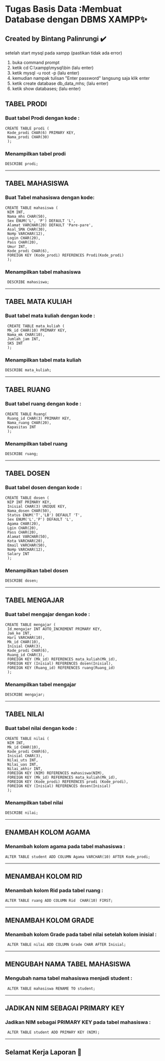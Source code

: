 # Tugas Basis Data  :Membuat Database dengan DBMS XAMPP✨
## Created by Bintang Palinrungi ✔️

setelah start mysql pada xampp (pastikan tidak ada error)
1. buka command prompt
2. ketik    cd C:\xampp\mysql\bin  (lalu enter)
3. ketik    mysql -u root -p       (lalu enter)
4. kemudian nampak tulisan "Enter password" langsung saja klik enter
5. ketik    create database db_data_mhs;  (lalu enter)
6. ketik    show databases;      (lalu enter)

## TABEL PRODI

### Buat tabel Prodi dengan kode :

    CREATE TABLE prodi (
     Kode_prodi CHAR(6) PRIMARY KEY,
     Nama_prodi CHAR(30)
     );
    
   ### Menampilkan tabel prodi

    DESCRIBE prodi;
    
----------------------------------------------------------------------------------------------------------------

## TABEL MAHASISWA

 ### Buat Tabel mahasiswa dengan kode:
    
    CREATE TABLE mahasiswa (
     NIM INT,
     Nama_mhs CHAR(50),
     Sex ENUM('L', 'P') DEFAULT 'L',
     Alamat VARCHAR(20) DEFAULT 'Pare-pare',
     Asal_SMA CHAR(30),
     NoHp VARCHAR(12),
     Login CHAR(20),
     Pass CHAR(20),
     Umur INT,
     Kode_prodi CHAR(6),
     FOREIGN KEY (Kode_prodi) REFERENCES Prodi(Kode_prodi)
     );

 ### Menampilkan tabel mahasiswa

     DESCRIBE mahasiswa;
     
 --------------------------------------------------------------------------------------------------------

## TABEL MATA KULIAH

 ### Buat tabel mata kuliah dengan kode :
 
     CREATE TABLE mata_kuliah (
     Mk_id CHAR(10) PRIMARY KEY,
     Nama_mk CHAR(10),
     Jumlah_jam INT,
     SKS INT
     );

 ### Menampilkan tabel mata kuliah

    DESCRIBE mata_kuliah;
    
---------------------------------------------------------------------------------------------------------

## TABEL RUANG

### Buat tabel ruang dengan kode :
    
    CREATE TABLE Ruang(
     Ruang_id CHAR(3) PRIMARY KEY,
     Nama_ruang CHAR(20),
     Kapasitas INT
     );

 ### Menampilkan tabel ruang

    DESCRIBE ruang;
    
---------------------------------------------------------------------------------------------------------

## TABEL DOSEN

### Buat tabel dosen dengan kode :

    CREATE TABLE dosen (
     NIP INT PRIMARY KEY,
     Inisial CHAR(3) UNIQUE KEY,
     Nama_dosen CHAR(50),
     Status ENUM('T','LB') DEFAULT 'T',
     Sex ENUM('L','P') DEFAULT 'L',
     Agama CHAR(20),
     Lgin CHAR(20),
     Pass CHAR(20),
     Alamat VARCHAR(50),
     Kota VARCHAR(20),
     Email VARCHAR(50),
     NoHp VARCHAR(12),
     Salary INT
     );

### Menampilkan tabel dosen

    DESCRIBE dosen;

---------------------------------------------------------------------------------------------------------

## TABEL MENGAJAR

### Buat tabel mengajar dengan kode :
    
    CREATE TABLE mengajar (
     Id_mengajar INT AUTO_INCREMENT PRIMARY KEY,
     Jam_ke INT,
     Hari VARCHAR(10),
     Mk_id CHAR(10),
     Inisial CHAR(3),
     Kode_prodi CHAR(6),
     Ruang_id CHAR(3),
     FOREIGN KEY (Mk_id) REFERENCES mata_kuliah(Mk_id),
     FOREIGN KEY (Inisial) REFERENCES dosen(Inisial),
     FOREIGN KEY (Ruang_id) REFERENCES ruang(Ruang_id)
     );

 ### Menampilkan tabel mengajar     

    DESCRIBE mengajar;

---------------------------------------------------------------------------------------------------------

## TABEL NILAI

### Buat tabel nilai dengan kode :

    CREATE TABLE nilai (
     NIM INT,
     Mk_id CHAR(10),
     Kode_prodi CHAR(6),
     Inisial CHAR(3),
     Nilai_uts INT,
     Nilai_uas INT,
     Nilai_akhir INT,
     FOREIGN KEY (NIM) REFERENCES mahasiswa(NIM),
     FOREIGN KEY (Mk_id) REFERENCES mata_kuliah(Mk_id),
     FOREIGN KEY (Kode_prodi) REFERENCES prodi (Kode_prodi),
     FOREIGN KEY (Inisial) REFERENCES dosen(Inisial)
     );

  ### Menampilkan tabel nilai

    DESCRIBE nilai;

---------------------------------------------------------------------------------------------------------

## ENAMBAH KOLOM AGAMA 

### Menambah kolom agama pada tabel mahasiswa :
   
    ALTER TABLE student ADD COLUMN Agama VARCHAR(10) AFTER Kode_prodi;  

---------------------------------------------------------------------------------------------------------

## MENAMBAH KOLOM RID

### Menambah kolom Rid pada tabel ruang :

    ALTER TABLE ruang ADD COLUMN Rid  CHAR(10) FIRST;     

--------------------------------------------------------------------------------------------------------    
## MENAMBAH KOLOM GRADE

### Menambah kolom Grade pada tabel nilai setelah kolom inisial :

     ALTER TABLE nilai ADD COLUMN Grade CHAR AFTER Inisial;  

--------------------------------------------------------------------------------------------------------

## MENGUBAH NAMA TABEL MAHASISWA

### Mengubah nama tabel mahasiswa menjadi student :
    
     ALTER TABLE mahasiswa RENAME TO student;
     
 -------------------------------------------------------------------------------------------------------

 ## JADIKAN NIM SEBAGAI PRIMARY KEY  

 ### Jadikan NIM sebagai PRIMARY KEY pada tabel mahasiswa :

     ALTER TABLE student ADD PRIMARY KEY (NIM);

---------------------------------------------------------------------------------------------------------
## Selamat Kerja Laporan 📑
